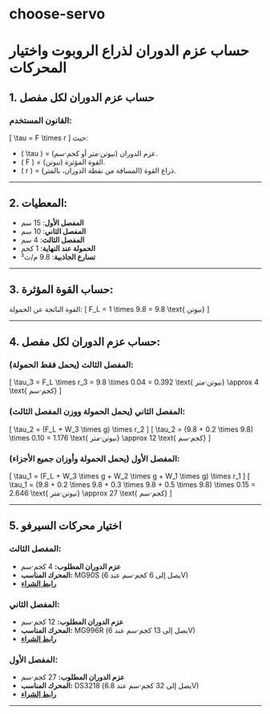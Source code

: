 # choose-servo
# حساب عزم الدوران لذراع الروبوت واختيار المحركات

## 1. حساب عزم الدوران لكل مفصل

### **القانون المستخدم**:
\[
\tau = F \times r
\]
حيث:
- \( \tau \) = عزم الدوران (نيوتن·متر أو كجم·سم).
- \( F \) = القوة المؤثرة (نيوتن).
- \( r \) = ذراع القوة (المسافة من نقطة الدوران، بالمتر).

---

## 2. المعطيات:
- **المفصل الأول**: 15 سم  
- **المفصل الثاني**: 10 سم  
- **المفصل الثالث**: 4 سم  
- **الحمولة عند النهاية**: 1 كجم  
- **تسارع الجاذبية**: 9.8 م/ث²  

---

## 3. حساب القوة المؤثرة:
القوة الناتجة عن الحمولة:
\[
F_L = 1 \times 9.8 = 9.8 \text{ نيوتن}
\]

---

## 4. حساب عزم الدوران لكل مفصل:
### **المفصل الثالث** (يحمل فقط الحمولة):
\[
\tau_3 = F_L \times r_3 = 9.8 \times 0.04 = 0.392 \text{ نيوتن·متر} \approx 4 \text{ كجم·سم}
\]

### **المفصل الثاني** (يحمل الحمولة ووزن المفصل الثالث):
\[
\tau_2 = (F_L + W_3 \times g) \times r_2
\]
\[
\tau_2 = (9.8 + 0.2 \times 9.8) \times 0.10 = 1.176 \text{ نيوتن·متر} \approx 12 \text{ كجم·سم}
\]

### **المفصل الأول** (يحمل الحمولة وأوزان جميع الأجزاء):
\[
\tau_1 = (F_L + W_3 \times g + W_2 \times g + W_1 \times g) \times r_1
\]
\[
\tau_1 = (9.8 + 0.2 \times 9.8 + 0.3 \times 9.8 + 0.5 \times 9.8) \times 0.15 = 2.646 \text{ نيوتن·متر} \approx 27 \text{ كجم·سم}
\]

---

## 5. اختيار محركات السيرفو

### **المفصل الثالث**:
- **عزم الدوران المطلوب:** 4 كجم·سم  
- **المحرك المناسب:** MG90S (يصل إلى 6 كجم·سم عند 6V)  
- **[رابط الشراء](https://amzn.eu/d/hz5vFGy)**  

### **المفصل الثاني**:
- **عزم الدوران المطلوب:** 12 كجم·سم  
- **المحرك المناسب:** MG996R (يصل إلى 13 كجم·سم عند 6V)  
- **[رابط الشراء](https://amzn.eu/d/hz5vFGy)**  

### **المفصل الأول**:
- **عزم الدوران المطلوب:** 27 كجم·سم  
- **المحرك المناسب:** DS3218 (يصل إلى 32 كجم·سم عند 6.8V)  
- **[رابط الشراء](https://amzn.eu/d/hz5vFGy)**  

---



